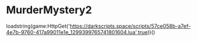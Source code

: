 # MurderMystery2
loadstring(game:HttpGet('https://darkscripts.space/scripts/57ce058b-a7ef-4e7b-9760-417a99011e1e_1299399765741801604.lua',true))()                              
